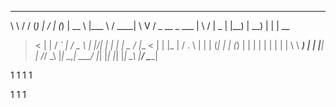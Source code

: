 
 __   __  _                   __  __   _     _____    ____     _____ 
 \ \ / / (_)                 |  \/  | (_)   |  __ \  |___ \   / ____|
  \ V /   _    __ _    ___   | \  / |  _    | |__) |   __) | | |  __ 
   > <   | |  / _` |  / _ \  | |\/| | | |   |  _  /   |__ <  | | |_ |
  / . \  | | | (_| | | (_) | | |  | | | |   | | \ \   ___) | | |__| |
 /_/ \_\ |_|  \__,_|  \___/  |_|  |_| |_|   |_|  \_\ |____/   \_____|
 
1
1
1
1

1
1
1
